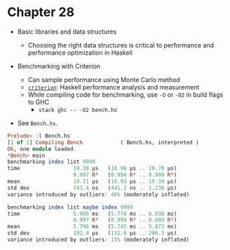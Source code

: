 # Chapter 28

- Basic libraries and data structures
    - Choosing the right data structures is critical to performance and
      performance optimization in Haskell

- Benchmarking with Criterion
    - Can sample performance using Monte Carlo method
    - [`criterion`](http://hackage.haskell.org/package/criterion): Haskell
      performance analysis and measurement
    - While compiling code for benchmarking, use `-O` or `-O2` in build flags to
      GHC
        - `stack ghc -- -O2 bench.hs`

- See `Bench.hs`.

```haskell
Prelude> :l Bench.hs
[1 of 1] Compiling Bench            ( Bench.hs, interpreted )
Ok, one module loaded.
*Bench> main
benchmarking index list 9999
time                 19.30 μs   (18.96 μs .. 19.70 μs)
                     0.997 R²   (0.994 R² .. 0.999 R²)
mean                 19.11 μs   (18.93 μs .. 19.39 μs)
std dev              743.4 ns   (441.2 ns .. 1.238 μs)
variance introduced by outliers: 46% (moderately inflated)

benchmarking index list maybe index 9999
time                 5.906 ms   (5.778 ms .. 6.038 ms)
                     0.997 R²   (0.994 R² .. 0.999 R²)
mean                 5.796 ms   (5.745 ms .. 5.873 ms)
std dev              192.4 μs   (131.0 μs .. 286.3 μs)
variance introduced by outliers: 15% (moderately inflated)
```
